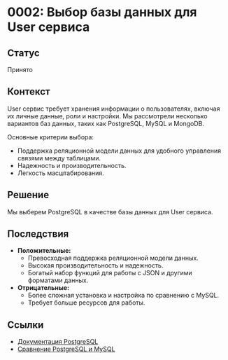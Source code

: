 # 0002: Выбор базы данных для User сервиса

## Статус
Принято

## Контекст
User сервис требует хранения информации о пользователях, включая их личные данные, роли и настройки. Мы рассмотрели несколько вариантов баз данных, таких как PostgreSQL, MySQL и MongoDB.

Основные критерии выбора:
- Поддержка реляционной модели данных для удобного управления связями между таблицами.
- Надежность и производительность.
- Легкость масштабирования.

## Решение
Мы выберем PostgreSQL в качестве базы данных для User сервиса.

## Последствия
- **Положительные:**
    - Превосходная поддержка реляционной модели данных.
    - Высокая производительность и надежность.
    - Богатый набор функций для работы с JSON и другими форматами данных.
- **Отрицательные:**
    - Более сложная установка и настройка по сравнению с MySQL.
    - Требует больше ресурсов для работы.

## Ссылки
- [Документация PostgreSQL](https://www.postgresql.org/docs/)
- [Сравнение PostgreSQL и MySQL](https://www.postgresql.org/about/comparison/)